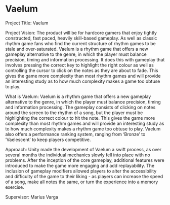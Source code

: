 # Vaelum

Project Title:
Vaelum

Project Vision: 
The product will be for hardcore gamers that enjoy tightly constructed, fast paced, heavily
skill-based gameplay. As well as classic rhythm game fans who find the current structure of
rhythm games to be stale and over-saturated. Vaelum is a rhythm game that offers a new
gameplay alternative to the genre, in which the player must balance precision, timing and
information processing. It does this with gameplay that involves pressing the correct key to
highlight the right colour as well as controlling the cursor to click on the notes as they are
about to fade. This gives the game more complexity than most rhythm games and will
provide an interesting study as to how much complexity makes a game too obtuse to play.

What is Vaelum:
Vaelum is a rhythm game that offers a new gameplay alternative to the genre, in 
which the player must balance precision, timing and information processing. The 
gameplay consists of clicking on notes around the screen to the rhythm of a song, 
but the player must be highlighting the correct colour to hit the note. This gives 
the game more complexity than most rhythm games and will provide an interesting 
study as to how much complexity makes a rhythm game too obtuse to play. Vaelum 
also offers a performance ranking system, ranging from ‘Bronze’ to ‘Vaelescent’ 
to keep players competitive.

Approach:
Unity made the development of Vaelum a swift process, as over several months the 
individual mechanics slowly fell into place with no problems. After the inception of the 
core gameplay, additional features were introduced to make the game more engaging 
and add replayability. The inclusion of gameplay modifiers allowed players to alter the 
accessibility and difficulty of the game to their liking - as players can increase the speed 
of a song, make all notes the same, or turn the experience into a memory exercise.          

 
 
Supervisor:
Marius Varga



